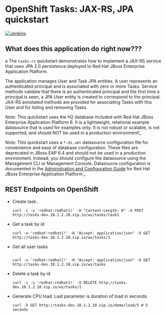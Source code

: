 OpenShift Tasks: JAX-RS, JPA quickstart 
==============================
[![Jenkins](https://circleci.com/gh/OpenShiftDemos/openshift-tasks.svg?&style=shield&circle-token=1462d2d99334a912b32f758616eb39f6390a200b)](https://circleci.com/gh/OpenShiftDemos/openshift-tasks)

What does this application do right now???
----------------------------------------
a
The `tasks-rs` quickstart demonstrates how to implement a JAX-RS service that uses JPA 2.0 persistence deployed to Red Hat JBoss Enterprise Application Platform.

The application manages User and Task JPA entities. A user represents an authenticated principal and is associated with zero or more Tasks. Service methods validate that there is an authenticated principal and the first time a principal is seen, a JPA User entity is created to correspond to the principal. JAX-RS annotated methods are provided for associating Tasks with this User and for listing and removing Tasks.

_Note_: This quickstart uses the H2 database included with Red Hat JBoss Enterprise Application Platform 6. It is a lightweight, relational example datasource that is used for examples only. It is not robust or scalable, is not supported, and should NOT be used in a production environment!_

_Note_: This quickstart uses a `*-ds.xml` datasource configuration file for convenience and ease of database configuration. These files are deprecated in JBoss EAP 6.4 and should not be used in a production environment. Instead, you should configure the datasource using the Management CLI or Management Console. Datasource configuration is documented in the [Administration and Configuration Guide](https://access.redhat.com/documentation/en-US/JBoss_Enterprise_Application_Platform/) for Red Hat JBoss Enterprise Application Platform._


REST Endpoints on OpenShift
-------------------

* Create task..

  ```
  curl -i -u 'redhat:redhat1!' -H "Content-Length: 0" -X POST http://tasks-dev.10.1.2.10.xip.io/ws/tasks/task1
  ```

* Get a task by id

  ```
  curl -u 'redhat:redhat1!' -H "Accept: application/json" -X GET http://tasks-dev.10.1.2.10.xip.io/ws/tasks/1
  ```

* Get all user tasks

  ```

  curl -u 'redhat:redhat1!' -H "Accept: application/json" -X GET http://tasks-dev.10.1.2.10.xip.io/ws/tasks
  ```

* Delete a task by id

  ```
  curl -i -u 'redhat:redhat1!' -X DELETE http://tasks-dev.10.1.2.10.xip.io/ws/tasks/1
  ```

* Generate CPU load. Last parameter is duration of load in seconds.

  ```
  curl -X GET http://tasks-dev.10.1.2.10.xip.io/demo/load/5 # 5 seconds
  ```
